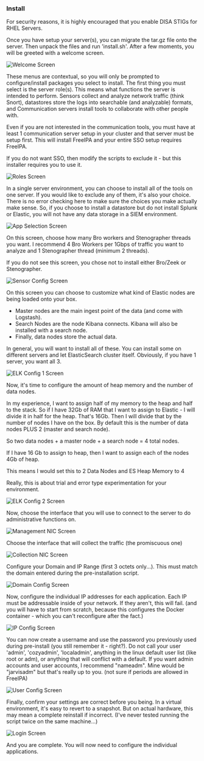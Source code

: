### Install

For security reasons, it is highly encouraged that you enable DISA STIGs for RHEL Servers.

Once you have setup your server(s), you can migrate the tar.gz file onto the server. Then unpack the files and run 'install.sh'. After a few moments, you will be greeted with a welcome screen.

![Welcome Screen](../assets/install/install1.png)

These menus are contextual, so you will only be prompted to configure/install packages you select to install. The first thing you must select is the server role(s). This means what functions the server is intended to perform. Sensors collect and analyze network traffic (think Snort), datastores store the logs into searchable (and analyzable) formats, and Communication servers install tools to collaborate with other people with.

Even if you are not interested in the communication tools, you must have at least 1 communication server setup in your cluster and that server must be setup first. This will install FreeIPA and your entire SSO setup requires FreeIPA.

If you do not want SSO, then modify the scripts to exclude it - but this installer requires you to use it.

![Roles Screen](../assets/install/install2.png)

In a single server environment, you can choose to install all of the tools on one server. If you would like to exclude any of them, it's also your choice. There is no error checking here to make sure the choices you make actually make sense. So, if you choose to install a datastore but do not install Splunk or Elastic, you will not have any data storage in a SIEM environment.  

![App Selection Screen](../assets/install/install3.png)

On this screen, choose how many Bro workers and Stenographer threads you want. I recommend 4 Bro Workers per 1Gbps of traffic you want to analyze and 1 Stenographer thread (minimum 2 threads).

If you do not see this screen, you chose not to install either Bro/Zeek or Stenographer.

![Sensor Config Screen](../assets/install/install4.png)

On this screen you can choose to customize what kind of Elastic nodes are being loaded onto your box.
* Master nodes are the main ingest point of the data (and come with Logstash).
* Search Nodes are the node Kibana connects. Kibana will also be installed with a search node.
* Finally, data nodes store the actual data.

In general, you will want to install all of these. You can install some on different servers and let ElasticSearch cluster itself. Obviously, if you have 1 server, you want all 3.

![ELK Config 1 Screen](../assets/install/install5.png)

Now, it's time to configure the amount of heap memory and the number of data nodes.

In my experience, I want to assign half of my memory to the heap and half to the stack. So if I have 32Gb of RAM that I want to assign to Elastic - I will divide it in half for the heap. That's 16Gb. Then I will divide that by the number of nodes I have on the box. By default this is the number of data nodes PLUS 2 (master and search node).

So two data nodes + a master node + a search node = 4 total nodes.

If I have 16 Gb to assign to heap, then I want to assign each of the nodes 4Gb of heap.

This means I would set this to 2 Data Nodes and ES Heap Memory to 4

Really, this is about trial and error type experimentation for your environment.

![ELK Config 2 Screen](../assets/install/install6.png)

Now, choose the interface that you will use to connect to the server to do administrative functions on.

![Management NIC Screen](../assets/install/install7.png)

Choose the interface that will collect the traffic (the promiscuous one)

![Collection NIC Screen](../assets/install/install8.png)

Configure your Domain and IP Range (first 3 octets only...). This must match the domain entered during the pre-installation script.

![Domain Config Screen](../assets/install/install9.png)

Now, configure the individual IP addresses for each application. Each IP must be addressable inside of your network. If they aren't, this will fail. (and you will have to start from scratch, because this configures the Docker container - which you can't reconfigure after the fact.)

![IP Config Screen](../assets/install/install10.png)

You can now create a username and use the password you previously used during pre-install (you still remember it - right?). Do not call your user 'admin', 'cozyadmin', 'localadmin', anything in the linux default user list (like root or adm), or anything that will conflict with a default. If you want admin accounts and user accounts, I recommend "nameadm". Mine would be "jarvisadm" but that's really up to you. (not sure if periods are allowed in FreeIPA)

![User Config Screen](../assets/install/install11.png)

Finally, confirm your settings are correct before you being. In a virtual environment, it's easy to revert to a snapshot. But on actual hardware, this may mean a complete reinstall if incorrect. (I've never tested running the script twice on the same machine...)

![Login Screen](../assets/install/install12.png)

And you are complete. You will now need to configure the individual applications. 
